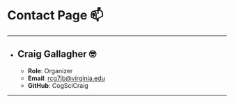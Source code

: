 # Contact Page 📫

---
* ## Craig Gallagher 🤓 <br>
  * **Role**: Organizer <br>
  * **Email**: rcg7jb@virginia.edu <br>
  * **GitHub**: CogSciCraig
---
